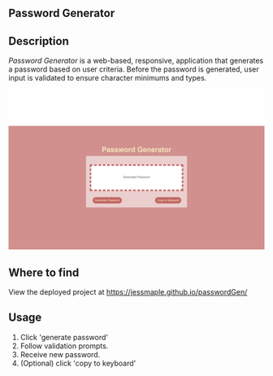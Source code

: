 ## Password Generator

## Description

_Password Generator_ is a web-based, responsive, application that generates a password based on user criteria. Before the password is generated, user input is validated to ensure character minimums and types.

![screenshot of my awesome project](deployed.png)

## Where to find

View the deployed project at https://jessmaple.github.io/passwordGen/

## Usage

1. Click 'generate password'
2. Follow validation prompts.
3. Receive new password.
4. (Optional) click 'copy to keyboard'
